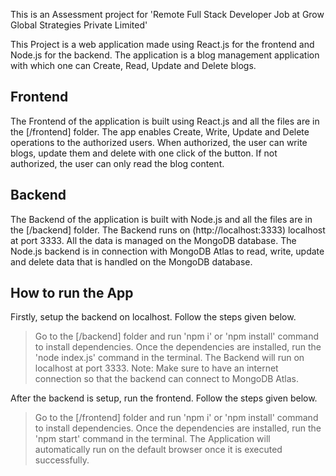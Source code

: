 This is an Assessment project for 'Remote Full Stack Developer Job at Grow Global Strategies Private Limited'

This Project is a web application made using React.js for the frontend and Node.js for the backend.
The application is a blog management application with which one can Create, Read, Update and Delete blogs.

## Frontend
The Frontend of the application is built using React.js and all the files are in the [/frontend] folder.
The app enables Create, Write, Update and Delete operations to the authorized users.
When authorized, the user can write blogs, update them and delete with one click of the button.
If not authorized, the user can only read the blog content.

## Backend
The Backend of the application is built with Node.js and all the files are in the [/backend] folder.
The Backend runs on (http://localhost:3333) localhost at port 3333.
All the data is managed on the MongoDB database.
The Node.js backend is in connection with MongoDB Atlas to read, write, update and delete data that is handled on the MongoDB database.

## How to run the App
Firstly, setup the backend on localhost. Follow the steps given below.
> Go to the [/backend] folder and run 'npm i' or 'npm install' command to install dependencies.
> Once the dependencies are installed, run the 'node index.js' command in the terminal.
> The Backend will run on localhost at port 3333.
Note: Make sure to have an internet connection so that the backend can connect to MongoDB Atlas.

After the backend is setup, run the frontend. Follow the steps given below.
> Go to the [/frontend] folder and run 'npm i' or 'npm install' command to install dependencies.
> Once the dependencies are installed, run the 'npm start' command in the terminal.
> The Application will automatically run on the default browser once it is executed successfully.